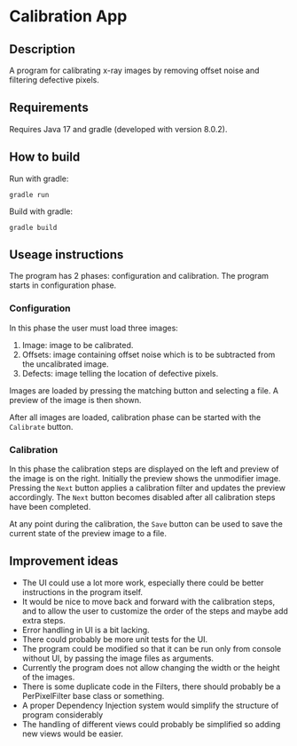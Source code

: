 # Calibration App

## Description

A program for calibrating x-ray images by removing offset noise and filtering defective pixels.

## Requirements

Requires Java 17 and gradle (developed with version 8.0.2).

## How to build

Run with gradle:

```
gradle run
```

Build with gradle:

```
gradle build
```

## Useage instructions

The program has 2 phases: configuration and calibration. The program starts in configuration phase.

### Configuration

In this phase the user must load three images:

1. Image: image to be calibrated.
2. Offsets: image containing offset noise which is to be subtracted from the uncalibrated image.
3. Defects: image telling the location of defective pixels.

Images are loaded by pressing the matching button and selecting a file. A preview of the image is then shown.

After all images are loaded, calibration phase can be started with the `Calibrate` button.

### Calibration

In this phase the calibration steps are displayed on the left and preview of the image is on the right. Initially the preview shows the unmodifier image. Pressing the `Next` button applies a calibration filter and updates the preview accordingly. The `Next` button becomes disabled after all calibration steps have been completed.

At any point during the calibration, the `Save` button can be used to save the current state of the preview image to a file.

## Improvement ideas

- The UI could use a lot more work, especially there could be better instructions in the program itself.
- It would be nice to move back and forward with the calibration steps, and to allow the user to customize the order of the steps and maybe add extra steps.
- Error handling in UI is a bit lacking.
- There could probably be more unit tests for the UI.
- The program could be modified so that it can be run only from console without UI, by passing the image files as arguments.
- Currently the program does not allow changing the width or the height of the images.
- There is some duplicate code in the Filters, there should probably be a PerPixelFilter base class or something.
- A proper Dependency Injection system would simplify the structure of program considerably
- The handling of different views could probably be simplified so adding new views would be easier.
